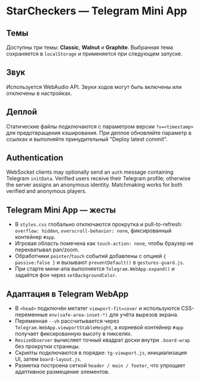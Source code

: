 # StarCheckers — Telegram Mini App

## Темы
Доступны три темы: **Classic**, **Walnut** и **Graphite**. Выбранная тема сохраняется в `localStorage` и применяется при следующем запуске.

## Звук
Используется WebAudio API. Звуки ходов могут быть включены или отключены в настройках.

## Деплой
Статические файлы подключаются с параметром версии `?v=<timestamp>` для предотвращения кэширования. При деплое обновляйте параметр в ссылках и выполняйте принудительный "Deploy latest commit".

## Authentication

WebSocket clients may optionally send an `auth` message containing Telegram `initData`.
Verified users receive their Telegram profile; otherwise the server assigns an
anonymous identity. Matchmaking works for both verified and anonymous players.

## Telegram Mini App — жесты
- В `styles.css` глобально отключаются прокрутка и pull-to-refresh: `overflow: hidden`, `overscroll-behavior: none`, фиксированный контейнер `#app`.
- Игровая область помечена как `touch-action: none`, чтобы браузер не перехватывал pan/zoom.
- Обработчики `pointer`/`touch` событий добавлены с опцией `{ passive:false }` и вызывают `preventDefault()` в `gestures-guard.js`.
- При старте мини-апа выполняется `Telegram.WebApp.expand()` и задаётся фон через `setBackgroundColor`.

## Адаптация в Telegram WebApp
- В `<head>` подключён метатег `viewport-fit=cover` и используются CSS-переменные `env(safe-area-inset-*)` для учёта вырезов экрана.
- Переменная `--vh` рассчитывается через `Telegram.WebApp.viewportStableHeight`, а корневой контейнер `#app` получает фиксированную высоту в пикселях.
- `ResizeObserver` вычисляет точный квадрат доски внутри `.board-wrap` без прокрутки страницы.
- Скрипты подключаются в порядке: `tg-viewport.js`, инициализация UI, затем `board-layout.js`.
- Разметка построена сеткой `header / main / footer`, что упрощает адаптивное размещение элементов.
